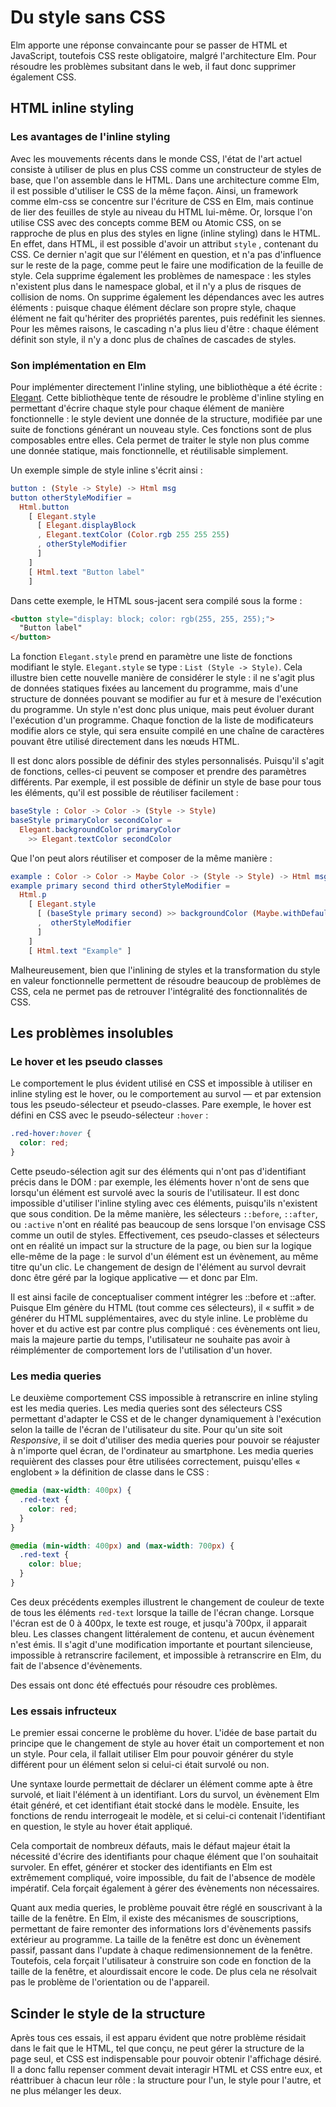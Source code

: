 # Du style sans CSS

Elm apporte une réponse convaincante pour se passer de HTML et JavaScript, toutefois CSS reste obligatoire, malgré l'architecture Elm. Pour résoudre les problèmes subsitant dans le web, il faut donc supprimer également CSS.

## HTML inline styling

### Les avantages de l'inline styling

Avec les mouvements récents dans le monde CSS, l'état de l'art actuel consiste à utiliser de plus en plus CSS comme un constructeur de styles de base, que l'on assemble dans le HTML. Dans une architecture comme Elm, il est possible d'utiliser le CSS de la même façon. Ainsi, un framework comme elm-css se concentre sur l'écriture de CSS en Elm, mais continue de lier des feuilles de style au niveau du HTML lui-même. Or, lorsque l'on utilise CSS avec des concepts comme BEM ou Atomic CSS, on se rapproche de plus en plus des styles en ligne \(inline styling\) dans le HTML. En effet, dans HTML, il est possible d'avoir un attribut `style` , contenant du CSS. Ce dernier n'agit que sur l'élément en question, et n'a pas d'influence sur le reste de la page, comme peut le faire une modification de la feuille de style. Cela supprime également les problèmes de namespace : les styles n'existent plus dans le namespace global, et il n'y a plus de risques de collision de noms. On supprime également les dépendances avec les autres éléments : puisque chaque élément déclare son propre style, chaque élément ne fait qu'hériter des propriétés parentes, puis redéfinit les siennes. Pour les mêmes raisons, le cascading n'a plus lieu d'être : chaque élément définit son style, il n'y a donc plus de chaînes de cascades de styles.

### Son implémentation en Elm

Pour implémenter directement l'inline styling, une bibliothèque a été écrite : [Elegant](https://github.com/elm-bodybuilder/elegant). Cette bibliothèque tente de résoudre le problème d'inline styling en permettant d'écrire chaque style pour chaque élément de manière fonctionnelle : le style devient une donnée de la structure, modifiée par une suite de fonctions générant un nouveau style. Ces fonctions sont de plus composables entre elles. Cela permet de traiter le style non plus comme une donnée statique, mais fonctionnelle, et réutilisable simplement.

Un exemple simple de style inline s'écrit ainsi :

```elm
button : (Style -> Style) -> Html msg
button otherStyleModifier =
  Html.button
    [ Elegant.style
      [ Elegant.displayBlock
      , Elegant.textColor (Color.rgb 255 255 255) 
      , otherStyleModifier
      ]
    ]
    [ Html.text "Button label"
    ]
```

Dans cette exemple, le HTML sous-jacent sera compilé sous la forme :

```html
<button style="display: block; color: rgb(255, 255, 255);">
  "Button label"
</button>
```

La fonction `Elegant.style` prend en paramètre une liste de fonctions modifiant le style. `Elegant.style` se type : `List (Style -> Style)`. Cela illustre bien cette nouvelle manière de considérer le style : il ne s'agit plus de données statiques fixées au lancement du programme, mais d'une structure de données pouvant se modifier au fur et à mesure de l'exécution du programme. Un style n'est donc plus unique, mais peut évoluer durant l'exécution d'un programme. Chaque fonction de la liste de modificateurs modifie alors ce style, qui sera ensuite compilé en une chaîne de caractères pouvant être utilisé directement dans les nœuds HTML.

Il est donc alors possible de définir des styles personnalisés. Puisqu'il s'agit de fonctions, celles-ci peuvent se composer et prendre des paramètres différents. Par exemple, il est possible de définir un style de base pour tous les éléments, qu'il est possible de réutiliser facilement :

```elm
baseStyle : Color -> Color -> (Style -> Style)
baseStyle primaryColor secondColor =
  Elegant.backgroundColor primaryColor 
    >> Elegant.textColor secondColor
```

Que l'on peut alors réutiliser et composer de la même manière :

```elm
example : Color -> Color -> Maybe Color -> (Style -> Style) -> Html msg
example primary second third otherStyleModifier =
  Html.p
    [ Elegant.style 
      [ (baseStyle primary second) >> backgroundColor (Maybe.withDefault primary third)
      ,  otherStyleModifier
      ]
    ]
    [ Html.text "Example" ]
```

Malheureusement, bien que l'inlining de styles et la transformation du style en valeur fonctionnelle permettent de résoudre beaucoup de problèmes de CSS, cela ne permet pas de retrouver l'intégralité des fonctionnalités de CSS.

## Les problèmes insolubles

### Le hover et les pseudo classes

Le comportement le plus évident utilisé en CSS et impossible à utiliser en inline styling est le hover, ou le comportement au survol — et par extension tous les pseudo-sélecteur et pseudo-classes. Pare exemple, le hover est défini en CSS avec le pseudo-sélecteur `:hover` :

```css
.red-hover:hover {
  color: red;
}
```

Cette pseudo-sélection agit sur des éléments qui n'ont pas d'identifiant précis dans le DOM : par exemple, les éléments hover n'ont de sens que lorsqu'un élément est survolé avec la souris de l'utilisateur. Il est donc impossible d'utiliser l'inline styling avec ces éléments, puisqu'ils n'existent que sous condition. De la même manière, les sélecteurs `::before`, `::after`, ou `:active` n'ont en réalité pas beaucoup de sens lorsque l'on envisage CSS comme un outil de styles. Effectivement, ces pseudo-classes et sélecteurs ont en réalité un impact sur la structure de la page, ou bien sur la logique elle-même de la page : le survol d'un élément est un évènement, au même titre qu'un clic. Le changement de design de l'élément au survol devrait donc être géré par la logique applicative — et donc par Elm.

Il est ainsi facile de conceptualiser comment intégrer les ::before et ::after. Puisque Elm génère du HTML \(tout comme ces sélecteurs\), il « suffit » de générer du HTML supplémentaires, avec du style inline. Le problème du hover et du active est par contre plus compliqué : ces évènements ont lieu, mais la majeure partie du temps, l'utilisateur ne souhaite pas avoir à réimplémenter de comportement lors de l'utilisation d'un hover.

### Les media queries

Le deuxième comportement CSS impossible à retranscrire en inline styling est les media queries. Les media queries sont des sélecteurs CSS permettant d'adapter le CSS et de le changer dynamiquement à l'exécution selon la taille de l'écran de l'utilisateur du site. Pour qu'un site soit _Responsive_, il se doit d'utiliser des media queries pour pouvoir se réajuster à n'importe quel écran, de l'ordinateur au smartphone. Les media queries requièrent des classes pour être utilisées correctement, puisqu'elles « englobent » la définition de classe dans le CSS :

```css
@media (max-width: 400px) {
  .red-text {
    color: red;
  }
}

@media (min-width: 400px) and (max-width: 700px) {
  .red-text {
    color: blue;
  }
}
```

Ces deux précédents exemples illustrent le changement de couleur de texte de tous les éléments `red-text` lorsque la taille de l'écran change. Lorsque l'écran est de 0 à 400px, le texte est rouge, et jusqu'à 700px, il apparait bleu. Les classes changent littéralement de contenu, et aucun évènement n'est émis. Il s'agit d'une modification importante et pourtant silencieuse, impossible à retranscrire facilement, et impossible à retranscrire en Elm, du fait de l'absence d'évènements.

Des essais ont donc été effectués pour résoudre ces problèmes.

### Les essais infructeux

Le premier essai concerne le problème du hover. L'idée de base partait du principe que le changement de style au hover était un comportement et non un style. Pour cela, il fallait utiliser Elm pour pouvoir générer du style différent pour un élément selon si celui-ci était survolé ou non.

Une syntaxe lourde permettait de déclarer un élément comme apte à être survolé, et liait l'élément à un identifiant. Lors du survol, un évènement Elm était généré, et cet identifiant était stocké dans le modèle. Ensuite, les fonctions de rendu interrogeait le modèle, et si celui-ci contenait l'identifiant en question, le style au hover était appliqué.

Cela comportait de nombreux défauts, mais le défaut majeur était la nécessité d'écrire des identifiants pour chaque élément que l'on souhaitait survoler. En effet, générer et stocker des identifiants en Elm est extrêmement compliqué, voire impossible, du fait de l'absence de modèle impératif. Cela forçait également à gérer des évènements non nécessaires.

Quant aux media queries, le problème pouvait être réglé en souscrivant à la taille de la fenêtre. En Elm, il existe des mécanismes de souscriptions, permettant de faire remonter des informations lors d'évènements passifs extérieur au programme. La taille de la fenêtre est donc un évènement passif, passant dans l'update à chaque redimensionnement de la fenêtre. Toutefois, cela forçait l'utilisateur à construire son code en fonction de la taille de la fenêtre, et alourdissait encore le code. De plus cela ne résolvait pas le problème de l'orientation ou de l'appareil.

## Scinder le style de la structure

Après tous ces essais, il est apparu évident que notre problème résidait dans le fait que le HTML, tel que conçu, ne peut gérer la structure de la page seul, et CSS est indispensable pour pouvoir obtenir l'affichage désiré. Il a donc fallu repenser comment devait interagir HTML et CSS entre eux, et réattribuer à chacun leur rôle : la structure pour l'un, le style pour l'autre, et ne plus mélanger les deux.

